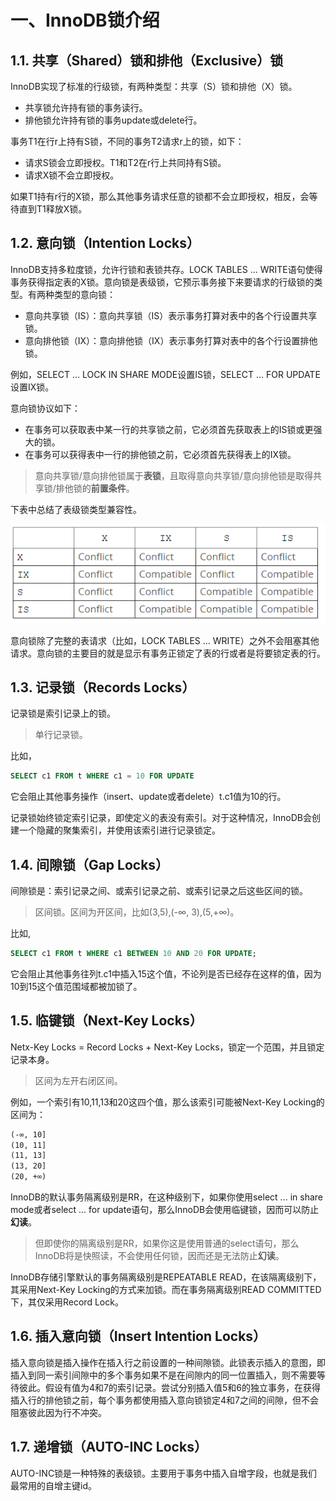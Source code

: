 # 一、InnoDB锁介绍

## 1.1. 共享（Shared）锁和排他（Exclusive）锁

InnoDB实现了标准的行级锁，有两种类型：共享（S）锁和排他（X）锁。

- 共享锁允许持有锁的事务读行。
- 排他锁允许持有锁的事务update或delete行。

事务T1在行r上持有S锁，不同的事务T2请求r上的锁，如下：

- 请求S锁会立即授权。T1和T2在r行上共同持有S锁。
- 请求X锁不会立即授权。

如果T1持有r行的X锁，那么其他事务请求任意的锁都不会立即授权，相反，会等待直到T1释放X锁。

## 1.2. 意向锁（Intention Locks）

InnoDB支持多粒度锁，允许行锁和表锁共存。LOCK TABLES ... WRITE语句使得事务获得指定表的X锁。意向锁是表级锁，它预示事务接下来要请求的行级锁的类型。有两种类型的意向锁：

- 意向共享锁（IS）：意向共享锁（IS）表示事务打算对表中的各个行设置共享锁。
- 意向排他锁（IX）：意向排他锁（IX）表示事务打算对表中的各个行设置排他锁。

例如，SELECT ... LOCK IN SHARE MODE设置IS锁，SELECT ... FOR UPDATE设置IX锁。

意向锁协议如下：

- 在事务可以获取表中某一行的共享锁之前，它必须首先获取表上的IS锁或更强大的锁。
- 在事务可以获得表中一行的排他锁之前，它必须首先获得表上的IX锁。

> 意向共享锁/意向排他锁属于**表锁**，且取得意向共享锁/意向排他锁是取得共享锁/排他锁的**前置条件**。

下表中总结了表级锁类型兼容性。

![](../../../images/表级锁兼容矩阵.png)

意向锁除了完整的表请求（比如，LOCK TABLES  ... WRITE）之外不会阻塞其他请求。意向锁的主要目的就是显示有事务正锁定了表的行或者是将要锁定表的行。

## 1.3. 记录锁（Records Locks）

记录锁是索引记录上的锁。

> 单行记录锁。

比如，

~~~sql
SELECT c1 FROM t WHERE c1 = 10 FOR UPDATE
~~~

它会阻止其他事务操作（insert、update或者delete）t.c1值为10的行。

记录锁始终锁定索引记录，即使定义的表没有索引。对于这种情况，InnoDB会创建一个隐藏的聚集索引，并使用该索引进行记录锁定。

## 1.4. 间隙锁（Gap Locks）

间隙锁是：索引记录之间、或索引记录之前、或索引记录之后这些区间的锁。

> 区间锁。区间为开区间，比如(3,5),(-∞, 3),(5,+∞)。

比如,

~~~sql
SELECT c1 FROM t WHERE c1 BETWEEN 10 AND 20 FOR UPDATE;
~~~

它会阻止其他事务往列t.c1中插入15这个值，不论列是否已经存在这样的值，因为10到15这个值范围域都被加锁了。

## 1.5. 临键锁（Next-Key Locks）

Netx-Key Locks = Record Locks + Next-Key Locks，锁定一个范围，并且锁定记录本身。

> 区间为左开右闭区间。

例如，一个索引有10,11,13和20这四个值，那么该索引可能被Next-Key Locking的区间为：

~~~reStructuredText
(-∞, 10]
(10, 11]
(11, 13]
(13, 20]
(20, +∞)
~~~

InnoDB的默认事务隔离级别是RR，在这种级别下，如果你使用select ... in share mode或者select ... for update语句，那么InnoDB会使用临键锁，因而可以防止**幻读**。

> 但即使你的隔离级别是RR，如果你这是使用普通的select语句，那么InnoDB将是快照读，不会使用任何锁，因而还是无法防止**幻读**。

InnoDB存储引擎默认的事务隔离级别是REPEATABLE READ，在该隔离级别下，其采用Next-Key Locking的方式来加锁。而在事务隔离级别READ COMMITTED下，其仅采用Record Lock。

## 1.6. 插入意向锁（Insert Intention Locks）

插入意向锁是插入操作在插入行之前设置的一种间隙锁。此锁表示插入的意图，即插入到同一索引间隙中的多个事务如果不是在间隙内的同一位置插入，则不需要等待彼此。假设有值为4和7的索引记录。尝试分别插入值5和6的独立事务，在获得插入行的排他锁之前，每个事务都使用插入意向锁锁定4和7之间的间隙，但不会阻塞彼此因为行不冲突。

## 1.7. 递增锁（AUTO-INC Locks）

AUTO-INC锁是一种特殊的表级锁。主要用于事务中插入自增字段，也就是我们最常用的自增主键id。